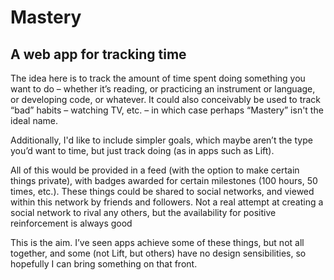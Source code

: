 # Mastery #
## A web app for tracking time ##

The idea here is to track the amount of time spent doing something you want to do – whether it’s reading, or practicing an instrument or language, or developing code, or whatever. It could also conceivably be used to track “bad” habits – watching TV, etc. – in which case perhaps “Mastery” isn't the ideal name.

Additionally, I'd like to include simpler goals, which maybe aren’t the type you’d want to time, but just track doing (as in apps such as Lift).

All of this would be provided in a feed (with the option to make certain things private), with badges awarded for certain milestones (100 hours, 50 times, etc.). These things could be shared to social networks, and viewed within this network by friends and followers. Not a real attempt at creating a social network to rival any others, but the availability for positive reinforcement is always good

This is the aim. I’ve seen apps achieve some of these things, but not all together, and some (not Lift, but others) have no design sensibilities, so hopefully I can bring something on that front.
